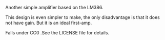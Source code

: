 Another simple amplifier based on the LM386.

This design is even simpler to make, the only disadvantage is that it does not have gain. But it is an ideal first-amp.

Falls under CC0 .See the LICENSE file for details.
